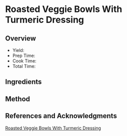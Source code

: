 # Roasted Veggie Bowls With Turmeric Dressing

## Overview

- Yield:
- Prep Time:
- Cook Time:
- Total Time:

## Ingredients


## Method



## References and Acknowledgments

[Roasted Veggie Bowls With Turmeric Dressing](https://ourbalancedbowl.com/roasted-veggie-bowls-with-turmeric-dressing/)
